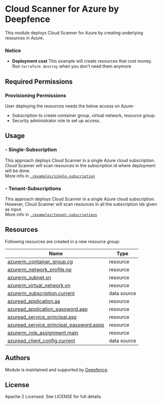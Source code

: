 # Cloud Scanner for Azure by Deepfence

This module deploys Cloud Scanner for Azure by creating underlying resources in Azure.

### Notice

* **Deployment cost** This example will create resources that cost money.<br/>Run `terraform destroy` when you don't need them anymore

## Required Permissions

### Provisioning Permissions

User deploying the resources needs the below access on Azure-
- Subscription to create container group, virtual network, resource group.
- Security administrator role to set up access.

## Usage

### - Single-Subscription

This approach deploys Cloud Scanner in a single Azure cloud subscription. Cloud Scanner will scan resources in the subscription id where deployment will be done.<br/>
More info
in [`./examples/single-subscription`](https://github.com/deepfence/terraform-azure-cloud-scanner/tree/main/examples/single-subscription)

### - Tenant-Subscriptions

This approach deploys Cloud Scanner in a single Azure cloud subscription. However, Cloud Scanner will scan resources in all the subscription ids given as input.<br/>
More info
in [`./examples/tenant-subscriptions`](https://github.com/deepfence/terraform-azure-cloud-scanner/tree/main/examples/tenant-subscriptions)

## Resources

Following resources are created in a new resource group:

| Name                                                                                                                                                 | Type        |
|------------------------------------------------------------------------------------------------------------------------------------------------------|-------------|
| [azurerm_container_group.cg](https://registry.terraform.io/providers/hashicorp/azurerm/latest/docs/resources/container_group)                        | resource    |
| [azurerm_network_profile.np](https://registry.terraform.io/providers/hashicorp/azurerm/latest/docs/resources/network_profile)                        | resource    |
| [azurerm_subnet.sn](https://registry.terraform.io/providers/hashicorp/azurerm/latest/docs/resources/subnet)                                          | resource    |
| [azurerm_virtual_network.vn](https://registry.terraform.io/providers/hashicorp/azurerm/latest/docs/resources/virtual_network)                        | resource    |
| [azurerm_subscription.current](https://registry.terraform.io/providers/hashicorp/azurerm/latest/docs/data-sources/subscription)                      | data source |
| [azuread_application.aa](https://registry.terraform.io/providers/hashicorp/azuread/2.7.0/docs/resources/application)                                 | resource    |
| [azuread_application_password.aap](https://registry.terraform.io/providers/hashicorp/azuread/2.7.0/docs/resources/application_password)              | resource    |
| [azuread_service_principal.asp](https://registry.terraform.io/providers/hashicorp/azuread/2.7.0/docs/resources/service_principal)                    | resource    |
| [azuread_service_principal_password.aspp](https://registry.terraform.io/providers/hashicorp/azuread/2.7.0/docs/resources/service_principal_password) | resource    |
| [azurerm_role_assignment.main](https://registry.terraform.io/providers/hashicorp/azurerm/latest/docs/resources/role_assignment)                      | resource    |
| [azuread_client_config.current](https://registry.terraform.io/providers/hashicorp/azuread/2.7.0/docs/data-sources/client_config)                     | data source |

## Authors

Module is maintained and supported by [Deepfence](https://deepfence.io/).

## License

Apache 2 Licensed. See LICENSE for full details.
